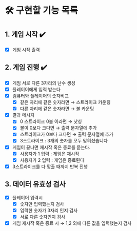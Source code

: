 # 🛠️ 구현할 기능 목록
## 1. 게임 시작  ✔️
-[x] 게임 시작 출력

## 2. 게임 진행 ✔️
-[x] 게임 서로 다른 3자리의 난수 생성
-[x] 플레이어에게 입력 받는다
-[x] 컴퓨터와 플레이어의 숫자비교
  -[x] 같은 자리에 같은 숫자라면 → 스트라이크 카운팅
  -[x] 다른 자리에 같은 숫자라면 → 볼 카운팅
-[x] 결과 메시지
  -[x] 0 스트라이크 0볼 이라면 → 낫싱
  -[x] 볼이 0보다 크다면 → 출력 문자열에 추가
  -[x] 스트라이크가 0보다 크다면 → 출력 문자열에 추가
  -[x] 3스트라이크 : 3개의 숫자를 모두 맞히셨습니다
-[x] 게임이 끝나면 재시작 혹은 종료를 묻는다.
  -[x] 사용자가 1 입력 : 게임은 재시작
  -[x] 사용자가 2 입력 : 게임은 종료된다
-[x] 3스트라이크를 다 맞출 때까지 반복 진행

## 3. 데이터 유효성 검사
-[x] 플레이어 입력시
  -[x] 숫자만 입력했는지 검사
  -[x] 입력한 숫자가 3자리 인지 검사
  -[x] 서로 다른 숫자인지 검사
-[x] 게임 재시작 혹은 종료 시 → 1,2 외에 다른 값을 입력했는지 검사
